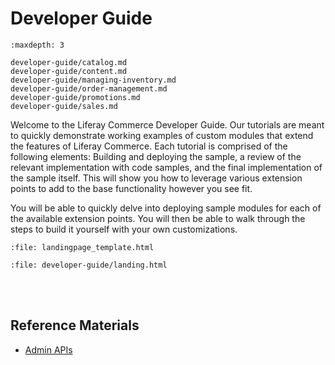 # Developer Guide

```{toctree}
:maxdepth: 3

developer-guide/catalog.md
developer-guide/content.md
developer-guide/managing-inventory.md
developer-guide/order-management.md
developer-guide/promotions.md
developer-guide/sales.md
```

Welcome to the Liferay Commerce Developer Guide. Our tutorials are meant to quickly demonstrate working examples of custom modules that extend the features of Liferay Commerce. Each tutorial is comprised of the following elements: Building and deploying the sample, a review of the relevant implementation with code samples, and the final implementation of the sample itself. This will show you how to leverage various extension points to add to the base functionality however you see fit.

You will be able to quickly delve into deploying sample modules for each of the available extension points. You will then be able to walk through the steps to build it yourself with your own customizations.

```{raw} html
:file: landingpage_template.html
```

```{raw} html
:file: developer-guide/landing.html
```

<br></br>

## Reference Materials

* [Admin APIs](https://app.swaggerhub.com/search?owner=liferayinc&query=%20commerce)